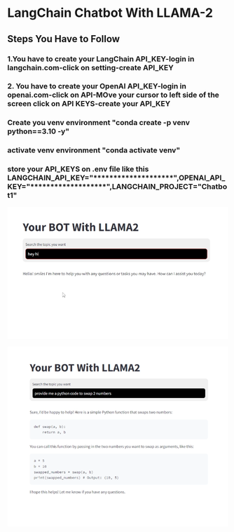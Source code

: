 # LangChain Chatbot With LLAMA-2  
  

## Steps You Have to Follow  
  

### 1.You have to create your LangChain API_KEY-login in langchain.com-click on setting-create API_KEY  
  

### 2. You have to create your OpenAI API_KEY-login in openai.com-click on API-MOve your cursor to left side of the screen click on API KEYS-create your API_KEY  
  

### Create you venv environment "conda create -p venv python==3.10 -y"  
  

### activate venv environment "conda activate venv" 


### store your API_KEYS on .env file like this LANGCHAIN_API_KEY="********************",OPENAI_API_KEY="*******************",LANGCHAIN_PROJECT="Chatbot1"


  

![](https://github.com/SheikhEbadaBinAshraf/Chatbot-with-LLAMA2/blob/main/2.png?raw=true)  
  

![](https://github.com/SheikhEbadaBinAshraf/Chatbot-with-LLAMA2/blob/main/Screenshot%202024-04-05%20011000.png?raw=true)  
